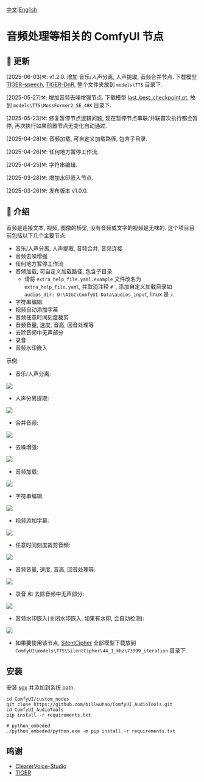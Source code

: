 [中文](README-CN.md)|[English](README.md)

# 音频处理等相关的 ComfyUI 节点

## 📣 更新

[2025-06-03]⚒️: v1.2.0. 增加 音乐/人声分离, 人声提取, 音频合并节点. 下载模型 [TIGER-speech](https://hf-mirror.com/JusperLee/TIGER-speech/tree/main), [TIGER-DnR](https://hf-mirror.com/JusperLee/TIGER-DnR/tree/main), 整个文件夹放到 `models\TTS` 目录下.

[2025-05-27]⚒️: 增加音频去噪增强节点. 下载模型 [last_best_checkpoint.pt](https://huggingface.co/alibabasglab/MossFormer2_SE_48K/blob/main/last_best_checkpoint.pt), 放到 `models\TTS\MossFormer2_SE_48K` 目录下.

[2025-05-23]⚒️: 修复暂停节点逻辑问题, 现在暂停节点串联/并联首次执行都会暂停, 再次执行如果前置节点无变化自动通过. 

[2025-04-28]⚒️: 音频加载, 可自定义加载路径, 包含子目录. 

[2025-04-26]⚒️: 任何地方暂停工作流. 

[2025-04-25]⚒️: 字符串编辑. 

[2025-03-28]⚒️: 增加水印嵌入节点. 

[2025-03-26]⚒️: 发布版本 v1.0.0. 

## 📖 介绍

音频是连接文本, 视频, 图像的桥梁, 没有音频或文字的视频是无味的. 这个项目目前包括以下几个主要节点:

- 音乐/人声分离, 人声提取, 音频合并, 音频连接
- 音频去噪增强
- 任何地方暂停工作流
- 音频加载, 可自定义加载路径, 包含子目录
  - 请将 `extra_help_file.yaml.example` 文件改名为 `extra_help_file.yaml`, 并取消注释 `# `, 添加自定义加载目录如 `audios_dir: D:\AIGC\ComfyUI-Data\audios_input`, linux 是 `/`.
- 字符串编辑. 
- 视频自动添加字幕
- 音频任意时间刻度裁剪
- 音频音量, 速度, 音高, 回音处理等
- 去除音频中无声部分
- 录音
- 音频水印嵌入

示例:

- 音乐/人声分离:

![](https://github.com/billwuhao/ComfyUI_AudioTools/blob/main/images/2025-06-03_23-21-05.png)

- 人声分离提取:

![](https://github.com/billwuhao/ComfyUI_AudioTools/blob/main/images/2025-06-03_22-45-13.png)

- 合并音频:

![](https://github.com/billwuhao/ComfyUI_AudioTools/blob/main/images/2025-06-03_20-50-29.png)

- 去噪增强:

![](https://github.com/billwuhao/ComfyUI_AudioTools/blob/main/images/2025-06-03_20-46-28.png)

- 音频加载:

![](https://github.com/billwuhao/ComfyUI_AudioTools/blob/main/images/2025-04-28_00-34-19.png)

- 字符串编辑.

![](https://github.com/billwuhao/ComfyUI_AudioTools/blob/main/images/2025-05-27_16-35-09.png)

- 视频添加字幕:

![](https://github.com/billwuhao/ComfyUI_AudioTools/blob/main/images/2025-03-25_14-00-28.png)

- 任意时间刻度裁剪音频:

![](https://github.com/billwuhao/ComfyUI_AudioTools/blob/main/images/2025-03-25_13-14-52.png)

- 音频音量, 速度, 音高, 回音处理等:

![](https://github.com/billwuhao/ComfyUI_AudioTools/blob/main/images/2025-03-25_13-02-40.png)

- 录音 和 去除音频中无声部分:

![](https://github.com/billwuhao/ComfyUI_AudioTools/blob/main/images/2025-03-25_13-20-30.png)

- 音频水印嵌入(关闭水印嵌入, 如果有水印, 会自动检测):

![](https://github.com/billwuhao/ComfyUI_AudioTools/blob/main/images/2025-03-28_22-18-04.png)

  - 如果要使用该节点, [SilentCipher](https://huggingface.co/Sony/SilentCipher/tree/main/44_1_khz/73999_iteration) 全部模型下载放到 `ComfyUI\models\TTS\SilentCipher\44_1_khz\73999_iteration` 目录下.

## 安装

安装 [sox](https://sourceforge.net/projects/sox/) 并添加到系统 path.

```
cd ComfyUI/custom_nodes
git clone https://github.com/billwuhao/ComfyUI_AudioTools.git
cd ComfyUI_AudioTools
pip install -r requirements.txt

# python_embeded
./python_embeded/python.exe -m pip install -r requirements.txt
```

## 鸣谢

- [ClearerVoice-Studio](https://github.com/modelscope/ClearerVoice-Studio)
- [TIGER](https://github.com/JusperLee/TIGER)